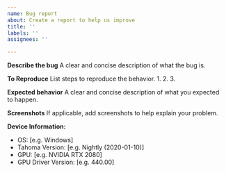 ```yaml
---
name: Bug report
about: Create a report to help us improve
title: ''
labels: ''
assignees: ''

---
```


<!-- Please search for existing issues to avoid creating duplicates. -->
<!-- And please test using the latest nightly build to make sure your issue has not already been fixed: https://github.com/turtletooth/tahoma/releases/tag/nightly/ -->

**Describe the bug**
A clear and concise description of what the bug is.

**To Reproduce**
List steps to reproduce the behavior.
1.
2.
3.

**Expected behavior**
A clear and concise description of what you expected to happen.

**Screenshots**
If applicable, add screenshots to help explain your problem.

**Device Information:**
 - OS: [e.g. Windows]
 - Tahoma Version: [e.g. Nightly (2020-01-10)]
 - GPU: [e.g. NVIDIA RTX 2080]
 - GPU Driver Version: [e.g. 440.00]

